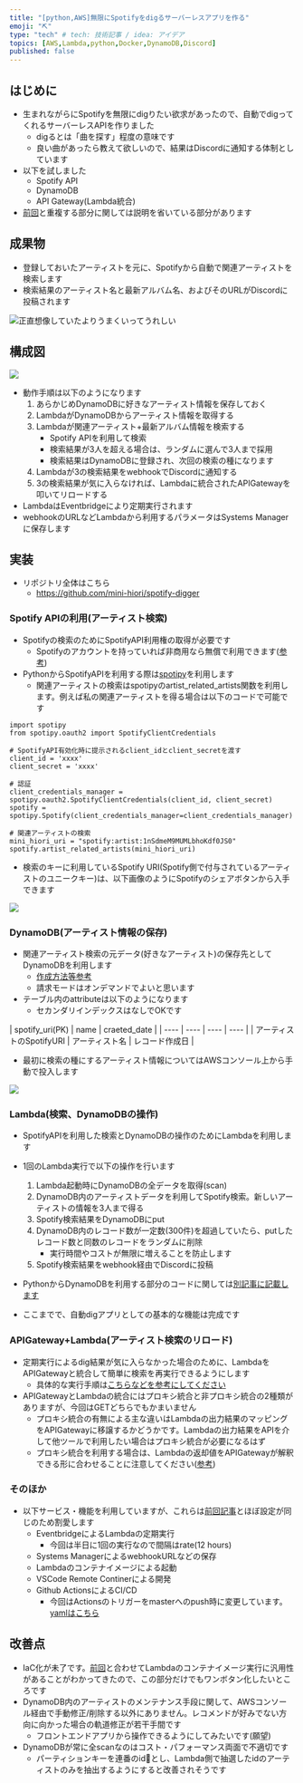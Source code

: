 ```yaml
---
title: "[python,AWS]無限にSpotifyをdigるサーバーレスアプリを作る"
emoji: "⛏️"
type: "tech" # tech: 技術記事 / idea: アイデア
topics: [AWS,Lambda,python,Docker,DynamoDB,Discord]
published: false
---
```


## はじめに
- 生まれながらにSpotifyを無限にdigりたい欲求があったので、自動でdigってくれるサーバーレスAPIを作りました
    - digるとは「曲を探す」程度の意味です
    - 良い曲があったら教えて欲しいので、結果はDiscordに通知する体制としています
- 以下を試しました
    - Spotify API
    - DynamoDB
    - API Gateway(Lambda統合)
- [前回](https://zenn.dev/mini_hiori/articles/lambda-rss-reader-bot)と重複する部分に関しては説明を省いている部分があります

## 成果物
- 登録しておいたアーティストを元に、Spotifyから自動で関連アーティストを検索します
- 検索結果のアーティスト名と最新アルバム名、およびそのURLがDiscordに投稿されます

![正直想像していたよりうまくいってうれしい](https://raw.githubusercontent.com/mini-hiori/zenn-content/main/images/spotify-digger/dig_result.png)

## 構成図

![](https://raw.githubusercontent.com/mini-hiori/spotify-digger/master/docs/architecture.png)

- 動作手順は以下のようになります
    1. あらかじめDynamoDBに好きなアーティスト情報を保存しておく
    2. LambdaがDynamoDBからアーティスト情報を取得する
    3. Lambdaが関連アーティスト+最新アルバム情報を検索する
        - Spotify APIを利用して検索
        - 検索結果が3人を超える場合は、ランダムに選んで3人まで採用
        - 検索結果はDynamoDBに登録され、次回の検索の種になります
    4. Lambdaが3の検索結果をwebhookでDiscordに通知する
    5. 3の検索結果が気に入らなければ、Lambdaに統合されたAPIGatewayを叩いてリロードする
- LambdaはEventbridgeにより定期実行されます
- webhookのURLなどLambdaから利用するパラメータはSystems Managerに保存します

## 実装
- リポジトリ全体はこちら
    - https://github.com/mini-hiori/spotify-digger

### Spotify APIの利用(アーティスト検索)
- Spotifyの検索のためにSpotifyAPI利用権の取得が必要です
    - Spotifyのアカウントを持っていれば非商用なら無償で利用できます([参考](https://qiita.com/shirok/items/ba5c45511498b75aac27))
- PythonからSpotifyAPIを利用する際は[spotipy](https://spotipy.readthedocs.io/en/2.17.1/)を利用します
    - 関連アーティストの検索はspotipyのartist_related_artists関数を利用します。例えば私の関連アーティストを得る場合は以下のコードで可能です

```
import spotipy
from spotipy.oauth2 import SpotifyClientCredentials

# SpotifyAPI有効化時に提示されるclient_idとclient_secretを渡す
client_id = 'xxxx'
client_secret = 'xxxx'

# 認証
client_credentials_manager = spotipy.oauth2.SpotifyClientCredentials(client_id, client_secret)
spotify = spotipy.Spotify(client_credentials_manager=client_credentials_manager)

# 関連アーティストの検索
mini_hiori_uri = "spotify:artist:1nSdmeM9MUMLbhoKdf0JS0"
spotify.artist_related_artists(mini_hiori_uri)
```
- 検索のキーに利用しているSpotify URI(Spotify側で付与されているアーティストのユニークキー)は、以下画像のようにSpotifyのシェアボタンから入手できます

![](https://raw.githubusercontent.com/mini-hiori/zenn-content/main/images/spotify-digger/get_spotify_uri.png)

### DynamoDB(アーティスト情報の保存)
- 関連アーティスト検索の元データ(好きなアーティスト)の保存先としてDynamoDBを利用します
    - [作成方法等参考](https://qiita.com/blackcat5016/items/e41f7fb8b6b7a0c9b90b)
    - 請求モードはオンデマンドでよいと思います
- テーブル内のattributeは以下のようになります
    - セカンダリインデックスはなしでOKです

|  spotify_uri(PK)  |  name  |  craeted_date  |
| ---- | ---- | ---- | ---- |
|  アーティストのSpotifyURI |  アーティスト名  |  レコード作成日  |

- 最初に検索の種にするアーティスト情報についてはAWSコンソール上から手動で投入します

![](https://raw.githubusercontent.com/mini-hiori/zenn-content/main/images/spotify-digger/dynamodb_create.png)

### Lambda(検索、DynamoDBの操作)
- SpotifyAPIを利用した検索とDynamoDBの操作のためにLambdaを利用します
- 1回のLambda実行で以下の操作を行います
    1. Lambda起動時にDynamoDBの全データを取得(scan)
    2. DynamoDB内のアーティストデータを利用してSpotify検索。新しいアーティストの情報を3人まで得る
    3. Spotify検索結果をDynamoDBにput
    4. DynamoDB内のレコード数が一定数(300件)を超過していたら、putしたレコード数と同数のレコードをランダムに削除
        - 実行時間やコストが無限に増えることを防止します
    5. Spotify検索結果をwebhook経由でDiscordに投稿
- PythonからDynamoDBを利用する部分のコードに関しては[別記事に記載します](https://zenn.dev/mini_hiori/articles/python-code-for-dynamodb)

- ここまでで、自動digアプリとしての基本的な機能は完成です

### APIGateway+Lambda(アーティスト検索のリロード)
- 定期実行によるdig結果が気に入らなかった場合のために、LambdaをAPIGatewayと統合して簡単に検索を再実行できるようにします
    - 具体的な実行手順は[こちらなどを参考にしてください](https://dev.classmethod.jp/articles/api-gateway-lambda-integration-fabu/)
- APIGatewayとLambdaの統合にはプロキシ統合と非プロキシ統合の2種類がありますが、今回はGETどちらでもかまいません
    - プロキシ統合の有無による主な違いはLambdaの出力結果のマッピングをAPIGatewayに移譲するかどうかです。Lambdaの出力結果をAPIを介して他ツールで利用したい場合はプロキシ統合が必要になるはず
    - プロキシ統合を利用する場合は、Lambdaの返却値をAPIGatewayが解釈できる形に合わせることに注意してください([参考](https://qiita.com/polarbear08/items/3f5b8584154931f99f43))

### そのほか
- 以下サービス・機能を利用していますが、これらは[前回記事](https://zenn.dev/mini_hiori/articles/lambda-rss-reader-bot#%E5%AE%9F%E8%A3%85)とほぼ設定が同じのため割愛します
    - EventbridgeによるLambdaの定期実行
        - 今回は半日に1回の実行なので間隔はrate(12 hours)
    - Systems ManagerによるwebhookURLなどの保存
    - Lambdaのコンテナイメージによる起動
    - VSCode Remote Continerによる開発
    - Github ActionsによるCI/CD
        - 今回はActionsのトリガーをmasterへのpush時に変更しています。[yamlはこちら](https://github.com/mini-hiori/spotify-digger/blob/master/.github/workflows/main.yml)

## 改善点
- IaC化が未了です。[前回](https://zenn.dev/mini_hiori/articles/lambda-rss-reader-bot)と合わせてLambdaのコンテナイメージ実行に汎用性があることがわかってきたので、この部分だけでもワンボタン化したいところです
- DynamoDB内のアーティストのメンテナンス手段に関して、AWSコンソール経由で手動修正/削除する以外にありません。レコメンドが好みでない方向に向かった場合の軌道修正が若干手間です
    - フロントエンドアプリから操作できるようにしてみたいです(願望)
- DynamoDBが常に全scanなのはコスト・パフォーマンス両面で不適切です
    - パーティションキーを連番のidとし、Lambda側で抽選したidのアーティストのみを抽出するようにすると改善されそうです